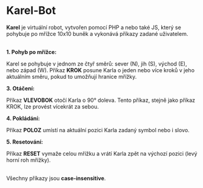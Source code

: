 # Karel-Bot

**Karel** je virtuální robot, vytvořen pomocí PHP a nebo také JS, který se pohybuje po mřížce 10x10 buněk a vykonává příkazy zadané uživatelem.
<br>
<br>


**1. Pohyb po mřížce:**

   Karel se pohybuje v jednom ze čtyř směrů: sever (N), jih (S), východ (E), nebo západ (W).
   Příkaz **KROK** posune Karla o jeden nebo více kroků v jeho aktuálním směru, pokud to umožňují hranice mřížky.


**3. Otáčení:**

   Příkaz **VLEVOBOK** otočí Karla o 90° doleva. Tento příkaz, stejně jako příkaz KROK, lze provést vícekrát za sebou.
   

**4. Pokládání:**

   Příkaz **POLOZ** umístí na aktuální pozici Karla zadaný symbol nebo i slovo.


**5. Resetování:**
   
   Příkaz **RESET** vymaže celou mřížku a vrátí Karla zpět na výchozí pozici (levý horní roh mřížky).
<br>
<br>

Všechny příkazy jsou **case-insensitive**.
